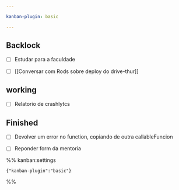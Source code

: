 ```yaml
---

kanban-plugin: basic

---
```


## Backlock

- [ ] Estudar para a faculdade
- [ ] [[Conversar com Rods sobre deploy do drive-thur]]


## working

- [ ] Relatorio de crashlytcs


## Finished

- [ ] Devolver um error no function, copiando de outra callableFuncion
- [ ] Reponder form da mentoria




%% kanban:settings
```
{"kanban-plugin":"basic"}
```
%%